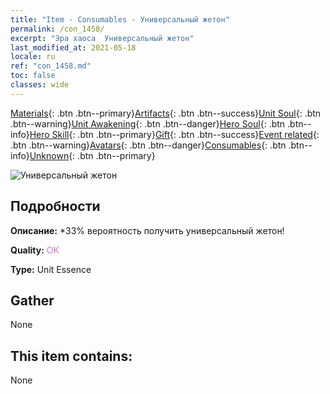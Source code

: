 ```yaml
---
title: "Item - Consumables - Универсальный жетон"
permalink: /con_1458/
excerpt: "Эра хаоса  Универсальный жетон"
last_modified_at: 2021-05-18
locale: ru
ref: "con_1458.md"
toc: false
classes: wide
---
```

 [Materials](/ItemsRU/){: .btn .btn--primary}[Artifacts](/ItemsRU/Artifacts/){: .btn .btn--success}[Unit Soul](/ItemsRU/UnitSoul/){: .btn .btn--warning}[Unit Awakening](/ItemsRU/UnitAwakening/){: .btn .btn--danger}[Hero Soul](/ItemsRU/HeroSoul/){: .btn .btn--info}[Hero Skill](/ItemsRU/HeroSkill/){: .btn .btn--primary}[Gift](/ItemsRU/Gift/){: .btn .btn--success}[Event related](/ItemsRU/Events/){: .btn .btn--warning}[Avatars](/ItemsRU/Avatars/){: .btn .btn--danger}[Consumables](/ItemsRU/Consumables/){: .btn .btn--info}[Unknown](/ItemsRU/Unknown/){: .btn .btn--primary}

 ![Универсальный жетон](/images/t/i_907072.png)

## Подробности
 **Описание:** *33% вероятность получить универсальный жетон!

 **Quality:** <span style="color: #DA70D6">OK</span>

 **Type:** Unit Essence

## Gather

  None

## This item contains:

  None

